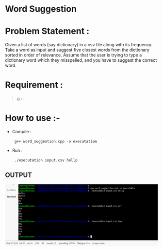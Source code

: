 # Word Suggestion

# Problem Statement :
  Given a list of words (say dictionary) in a csv file along with its frequency. Take a word as input
  and suggest five closest words from the dictionary sorted in order of relevance.
  Assume that the user is trying to type a dictionary word which they misspelled, and you have to
  suggest the correct word.
 
 # Requirement : 
  > g++ 
  
 # How to use :- 
 - Compile :

   ` g++ word_suggestion.cpp -o executation`
 - Run :

   ` ./executation input.csv hellp` 

## OUTPUT
  ![output](https://raw.githubusercontent.com/anandhere8/Internship-challenge/main/Word%20Suggestion/img/img.png?token=AJ6E5KBMMKDG7XJHWKT66ELANCAAU)
